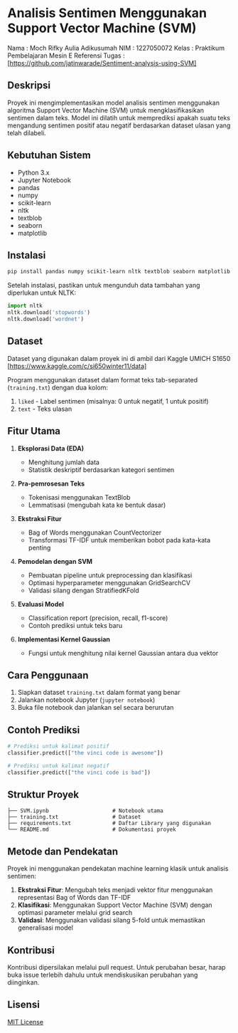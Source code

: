 # Analisis Sentimen Menggunakan Support Vector Machine (SVM)

Nama            : Moch Rifky Aulia Adikusumah
NIM             : 1227050072
Kelas           : Praktikum Pembelajaran Mesin E
Referensi Tugas : [https://github.com/jatinwarade/Sentiment-analysis-using-SVM]

## Deskripsi
Proyek ini mengimplementasikan model analisis sentimen menggunakan algoritma Support Vector Machine (SVM) untuk mengklasifikasikan sentimen dalam teks. Model ini dilatih untuk memprediksi apakah suatu teks mengandung sentimen positif atau negatif berdasarkan dataset ulasan yang telah dilabeli.

## Kebutuhan Sistem
- Python 3.x
- Jupyter Notebook
- pandas
- numpy
- scikit-learn
- nltk
- textblob
- seaborn
- matplotlib

## Instalasi
```bash
pip install pandas numpy scikit-learn nltk textblob seaborn matplotlib jupyter
```

Setelah instalasi, pastikan untuk mengunduh data tambahan yang diperlukan untuk NLTK:
```python
import nltk
nltk.download('stopwords')
nltk.download('wordnet')
```

## Dataset
Dataset yang digunakan dalam proyek ini di ambil dari Kaggle UMICH S1650 [https://www.kaggle.com/c/si650winter11/data]

Program menggunakan dataset dalam format teks tab-separated (`training.txt`) dengan dua kolom:
1. `liked` - Label sentimen (misalnya: 0 untuk negatif, 1 untuk positif)
2. `text` - Teks ulasan

## Fitur Utama
1. **Eksplorasi Data (EDA)**
   - Menghitung jumlah data
   - Statistik deskriptif berdasarkan kategori sentimen

2. **Pra-pemrosesan Teks**
   - Tokenisasi menggunakan TextBlob
   - Lemmatisasi (mengubah kata ke bentuk dasar)

3. **Ekstraksi Fitur**
   - Bag of Words menggunakan CountVectorizer
   - Transformasi TF-IDF untuk memberikan bobot pada kata-kata penting

4. **Pemodelan dengan SVM**
   - Pembuatan pipeline untuk preprocessing dan klasifikasi
   - Optimasi hyperparameter menggunakan GridSearchCV
   - Validasi silang dengan StratifiedKFold

5. **Evaluasi Model**
   - Classification report (precision, recall, f1-score)
   - Contoh prediksi untuk teks baru

6. **Implementasi Kernel Gaussian**
   - Fungsi untuk menghitung nilai kernel Gaussian antara dua vektor

## Cara Penggunaan
1. Siapkan dataset `training.txt` dalam format yang benar
2. Jalankan notebook Jupyter (`jupyter notebook`)
3. Buka file notebook dan jalankan sel secara berurutan

## Contoh Prediksi
```python
# Prediksi untuk kalimat positif
classifier.predict(["the vinci code is awesome"])

# Prediksi untuk kalimat negatif
classifier.predict(["the vinci code is bad"])
```

## Struktur Proyek
```
├── SVM.ipynb                    # Notebook utama
├── training.txt                 # Dataset
├── requirements.txt             # Daftar Library yang digunakan
└── README.md                    # Dokumentasi proyek
```

## Metode dan Pendekatan
Proyek ini menggunakan pendekatan machine learning klasik untuk analisis sentimen:
1. **Ekstraksi Fitur**: Mengubah teks menjadi vektor fitur menggunakan representasi Bag of Words dan TF-IDF
2. **Klasifikasi**: Menggunakan Support Vector Machine (SVM) dengan optimasi parameter melalui grid search
3. **Validasi**: Menggunakan validasi silang 5-fold untuk memastikan generalisasi model

## Kontribusi
Kontribusi dipersilakan melalui pull request. Untuk perubahan besar, harap buka issue terlebih dahulu untuk mendiskusikan perubahan yang diinginkan.

## Lisensi
[MIT License](https://opensource.org/licenses/MIT)
